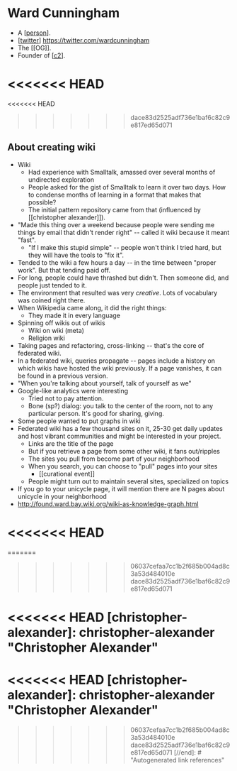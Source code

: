 # Ward Cunningham

- A [[person]].
- [[twitter]] https://twitter.com/wardcunningham
- The [[OG]].
- Founder of [[c2]].

<<<<<<< HEAD
=======
<<<<<<< HEAD
>>>>>>> dace83d2525adf736e1baf6c82c9e817ed65d071
## About creating wiki
- Wiki 
  - Had experience with Smalltalk, amassed over several months of undirected exploration
  - People asked for the gist of Smalltalk to learn it over two days. How to condense months of learning in a format that makes that possible?
  - The initial pattern repository came from that (influenced by [[christopher alexander]]).
- "Made this thing over a weekend because people were sending me things by email that didn't render right" -- called it wiki because it meant "fast".
  - "If I make this stupid simple" -- people won't think I tried hard, but they will have the tools to "fix it".
- Tended to the wiki a few hours a day -- in the time between "proper work". But that tending paid off.
- For long, people could have thrashed but didn't. Then someone did, and people just tended to it.
- The environment that resulted was very *creative*. Lots of vocabulary was coined right there.
- When Wikipedia came along, it did the right things:
  - They made it in every language
- Spinning off wikis out of wikis
  - Wiki on wiki (meta)
  - Religion wiki
- Taking pages and refactoring, cross-linking -- that's the core of federated wiki.
- In a federated wiki, queries propagate -- pages include a history on which wikis have hosted the wiki previously. If a page vanishes, it can be found in a previous version.
- "When you're talking about yourself, talk of yourself as we"
- Google-like analytics were interesting
  - Tried not to pay attention.
  - Bone (sp?) dialog: you talk to the center of the room, not to any particular person. It's good for sharing, giving.
- Some people wanted to put graphs in wiki
- Federated wiki has a few thousand sites on it, 25-30 get daily updates and host vibrant communities and might be interested in your project.
  - Links are the title of the page
  - But if you retrieve a page from some other wiki, it fans out/ripples
  - The sites you pull from become part of your neighborhood
  - When you search, you can choose to "pull" pages into your sites
    - [[curational event]]
  - People might turn out to maintain several sites, specialized on topics
- If you go to your unicycle page, it will mention there are N pages about unicycle in your neighborhood 
- http://found.ward.bay.wiki.org/wiki-as-knowledge-graph.html

<<<<<<< HEAD
=======
=======
>>>>>>> 06037cefaa7cc1b2f685b004ad8c3a53d484010e
>>>>>>> dace83d2525adf736e1baf6c82c9e817ed65d071

[//begin]: # "Autogenerated link references for markdown compatibility"
[person]: person "Person"
[twitter]: twitter "Twitter"
[c2]: c2 "C2"
<<<<<<< HEAD
[christopher-alexander]: christopher-alexander "Christopher Alexander"
=======
<<<<<<< HEAD
[christopher-alexander]: christopher-alexander "Christopher Alexander"
=======
[wikipedia]: wikipedia "Wikipedia"
>>>>>>> 06037cefaa7cc1b2f685b004ad8c3a53d484010e
>>>>>>> dace83d2525adf736e1baf6c82c9e817ed65d071
[//end]: # "Autogenerated link references"